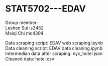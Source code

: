 # STAT5702---EDAV
Group member:  
  Leshen Sui ls3452  
  Meiqi Chi mc4394  
 
 
Data scraping script: EDAV web scraping.ipynb  
Data cleaning script: EDAV data cleaning.ipynb  
Intermedian data after scraping: nyc_hotel.json  
Cleaned data: hotel.csv  

